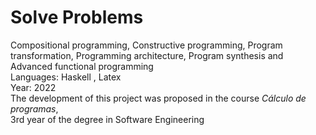 # Solve Problems
Compositional programming, Constructive programming, Program transformation, Programming architecture, Program synthesis and Advanced functional programming
<br />Languages: Haskell , Latex
<br />Year: 2022
<br />The development of this project was proposed in the course *Cálculo de programas*,
<br/>3rd year of the degree in Software Engineering 
